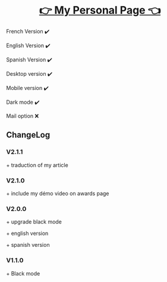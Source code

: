 <!DOCTYPE html>

<html lang="fr">
<h1 align="center"> <a href="https://Fab16BSB.github.io/index.html" tittle="click to access to my page"> 👉 My Personal Page 👈 </a> </h1>
  
  <p> French Version ✔️ </p>
  <p> English Version ✔️ </p>
  <p> Spanish Version ✔️ </p>
  <p> Desktop version ✔️ </p>
  <p> Mobile version ✔️ </p>
  <p> Dark mode ✔️ </p>
  <p> Mail option ❌ </p>
  
  <h2> ChangeLog </h2>
  
  <h3> V2.1.1 </h3>
  <p> + traduction of my article </p>
  
  <h3> V2.1.0 </h3>
  <p> + include my démo video on awards page </p> 
  
   <h3> V2.0.0 </h3>
   <p> + upgrade black mode </p>
   <p> + english version </p>
   <p> + spanish version </p>


   <h3> V1.1.0 </h3>
   <p> + Black mode </p>
  
</html>

